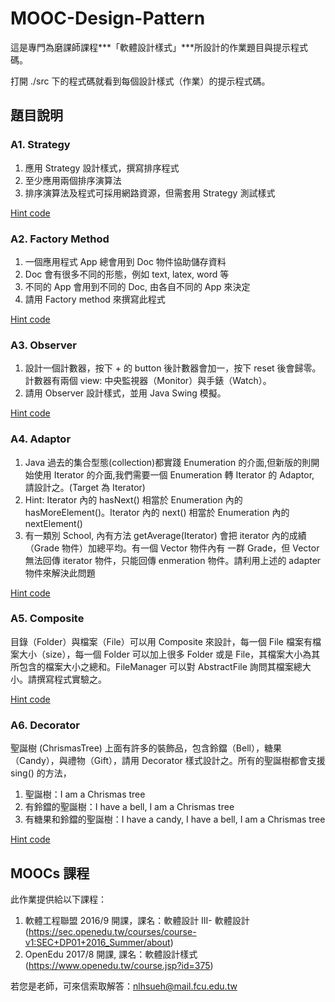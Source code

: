 # MOOC-Design-Pattern

這是專門為磨課師課程***「軟體設計樣式」***所設計的作業題目與提示程式碼。

打開 ./src 下的程式碼就看到每個設計樣式（作業）的提示程式碼。

## 題目說明

### A1. Strategy

1. 應用 Strategy 設計樣式，撰寫排序程式
2. 至少應用兩個排序演算法
3. 排序演算法及程式可採用網路資源，但需套用 Strategy 測試樣式

[Hint code](src/StrategyApp01.java)

### A2. Factory Method
1. 一個應用程式 App 總會用到 Doc 物件協助儲存資料
2. Doc 會有很多不同的形態，例如 text, latex, word 等
3. 不同的 App 會用到不同的 Doc, 由各自不同的 App 來決定
4. 請用 Factory method 來撰寫此程式

[Hint code](src/FactoryMethodApp01.java)

### A3. Observer
1. 設計一個計數器，按下 + 的 button 後計數器會加一，按下 reset 後會歸零。計數器有兩個 view: 中央監視器（Monitor）與手錶（Watch）。
2. 請用 Observer 設計樣式，並用 Java Swing 模擬。

[Hint code](src/ObserverApp01.java)

### A4. Adaptor
1. Java 過去的集合型態(collection)都實踐 Enumeration 的介面,但新版的則開始使用 Iterator 的介面,我們需要一個 Enumeration 轉 Iterator 的 Adaptor, 請設計之。(Target 為 Iterator)
2. Hint: Iterator 內的 hasNext() 相當於 Enumeration 內的 hasMoreElement()。Iterator 內的 next() 相當於 Enumeration 內的 nextElement()
3. 有一類別 School, 內有方法 getAverage(Iterator)  會把 iterator 內的成績（Grade 物件）加總平均。有一個 Vector 物件內有 一群 Grade，但 Vector 無法回傳 iterator 物件，只能回傳 enmeration 物件。請利用上述的 adapter 物件來解決此問題

[Hint code](src/AdaptorApp01.java)

### A5. Composite
目錄（Folder）與檔案（File）可以用 Composite 來設計，每一個 File 檔案有檔案大小（size），每一個 Folder 可以加上很多 Folder 或是 File，其檔案大小為其所包含的檔案大小之總和。FileManager 可以對 AbstractFile 詢問其檔案總大小。請撰寫程式實驗之。

[Hint code](src/CompositeApp01.java)

### A6. Decorator

聖誕樹 (ChrismasTree) 上面有許多的裝飾品，包含鈴鐺（Bell），糖果（Candy），與禮物（Gift），請用 Decorator 樣式設計之。所有的聖誕樹都會支援 sing() 的方法，
1. 聖誕樹：I am a Chrismas tree
2. 有鈴鐺的聖誕樹：I have a bell, I am a Chrismas tree
3. 有糖果和鈴鐺的聖誕樹：I have a candy, I have a bell, I am a Chrismas tree

[Hint code](src/DecoratorApp01.java)

## MOOCs 課程

此作業提供給以下課程：
1. 軟體工程聯盟 2016/9 開課，課名：軟體設計 III- 軟體設計 (https://sec.openedu.tw/courses/course-v1:SEC+DP01+2016_Summer/about)
2. OpenEdu 2017/8 開課, 課名：軟體設計樣式 (https://www.openedu.tw/course.jsp?id=375)

若您是老師，可來信索取解答：nlhsueh@mail.fcu.edu.tw



